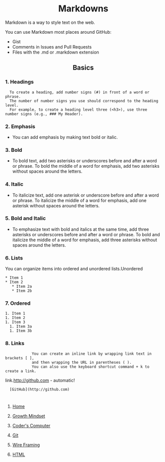 # <center> Markdowns

Markdown is a way to style text on the web. 

You can use Markdown most places around GitHub:
* Gist
* Comments in Issues and Pull Requests
* Files with the .md or .markdown extension </center>

## <center> Basics

### 1. **Headings**
      To create a heading, add number signs (#) in front of a word or phrase. 
      The number of number signs you use should correspond to the heading level. 
      For example, to create a heading level three (<h3>), use three number signs (e.g., ### My Header).


### 2. **Emphasis**
  * You can add emphasis by making text bold or italic.

### 3. **Bold**
  * To bold text, add two asterisks or underscores before and after a word or phrase. To bold the middle of a word for emphasis, add two asterisks without spaces around the letters.

### 4. **Italic**
  * To italicize text, add one asterisk or underscore before and after a word or phrase. To italicize the middle of a word for emphasis, add one asterisk without spaces around the letters.

### 5. **Bold and Italic**

  * To emphasize text with bold and italics at the same time, add three asterisks or underscores before and after a word or phrase. To bold and italicize the middle of a word for emphasis, add three asterisks without spaces around the letters.

### 6. **Lists**

You can organize items into ordered and unordered lists.Unordered

    * Item 1
    * Item 2
       * Item 2a
       * Item 2b

### 7. **Ordered**
    1. Item 1
    1. Item 2
    1. Item 3
      1. Item 3a
      1. Item 3b

### 8. **Links**

                You can create an inline link by wrapping link text in brackets [ ], 
                and then wrapping the URL in parentheses ( ). 
                You can also use the keyboard shortcut command + k to create a link.  

link.http://github.com - automatic!

      [GitHub](http://github.com)    
      
      
#
1. [Home](https://ltarran.github.io/reading-notes)  

2. [Growth Mindset](https://ltarran.github.io/reading-notes/growthmindset)

3. [Coder's Computer](https://ltarran.github.io/reading-notes/coderscomputer)

4. [Git](https://ltarran.github.io/reading-notes/git)

5. [Wire Framing](ltarran.github.io/reading-notes/wireframing)

6. [HTML](ltarran.github.io/reading-notes/html)
      
     


